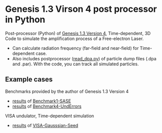 # Genesis 1.3 Virson 4 post processor in Python

Post-processor (Python) of [Genesis 1.3 Version 4](https://github.com/svenreiche/Genesis-1.3-Version4), Time-dependent, 3D Code to simulate the amplification process of a Free-electron Laser.

- Can calculate radiation frequency (far-field and near-field) for Time-dependent case.
- Also includes postprocessor ([read_dpa.py](functions/read_dpa.py)) of particle dump files (.dpa and .par). With the code, you can track all simulated particles.

## Example cases
Benchmarks provided by the author of Genesis 1.3 Version 4
- [results](result-Benchmark1-SASE.ipynb) of [Benchmark1-SASE](https://github.com/svenreiche/Genesis-1.3-Version4/tree/master/benchmark/Benchmark1-SASE)
- [results](result-Benchmark4-UndErrors.ipynb) of [Benchmark4-UndErrors](https://github.com/svenreiche/Genesis-1.3-Version4/tree/master/benchmark/Benchmark4-UndErrors)

VISA undulator, Time-dependent simulation
- [results](result-VISA-Gaussian-Seed.ipynb) of [VISA-Gausssian-Seed](benchmark/VISA-Gaussian-Seed)
